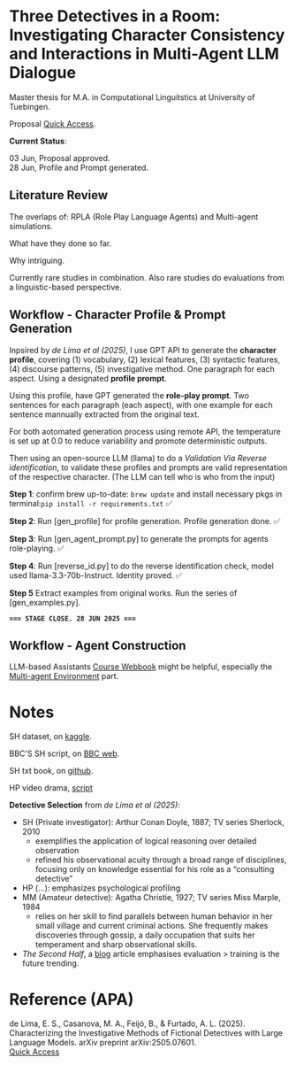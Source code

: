 
# Three Detectives in a Room: <br> Investigating Character Consistency and Interactions in Multi-Agent LLM Dialogue

Master thesis for M.A. in Computational Linguitstics at University of Tuebingen.

Proposal [Quick Access](https://github.com/devychen/Thesis_CL/blob/main/Proposal_0601.md).

**Current Status**:

03 Jun, Proposal approved.<br>
28 Jun, Profile and Prompt generated.


## Literature Review

The overlaps of: RPLA (Role Play Language Agents) and Multi-agent simulations.

What have they done so far. 

Why intriguing.

Currently rare studies in combination. Also rare studies do evaluations from a linguistic-based perspective.

## Workflow - Character Profile & Prompt Generation

Inpsired by _de Lima et al (2025)_, I use GPT API to generate the **character profile**, covering (1) vocabulary, (2) lexical features, (3) syntactic features, (4) discourse patterns, (5) investigative method. One paragraph for each aspect. Using a designated **profile prompt**.

Using this profile, have GPT generated the **role-play prompt**. Two sentences for each paragraph (each aspect), with one example for each sentence mannually extracted from the original text. 

For both aotomated generation process using remote API, the temperature  is set up at 0.0 to reduce variability and promote deterministic outputs. 

Then using an open-source LLM (llama) to do a _Validation Via Reverse identification_, to validate these profiles and prompts are valid representation of the respective character. (The LLM can tell who is who from the input)


**Step 1**: confirm brew up-to-date: 
`brew update` and install necessary pkgs in terminal:`pip install -r requirements.txt` ✅  

**Step 2**: Run [gen_profile] for profile generation. Profile generation done. ✅

**Step 3**: Run [gen_agent_prompt.py] to generate the prompts for agents role-playing. ✅

**Step 4**: Run [reverse_id.py] to do the reverse identification check, model used llama-3.3-70b-Instruct. Identity proved. ✅

**Step 5** Extract examples from original works. Run the series of [gen_examples.py].

**`=== STAGE CLOSE. 28 JUN 2025 ===`**

## Workflow - Agent Construction

LLM-based Assistants [Course Webbook](https://maxschmaltz.github.io/Course-LLM-based-Assistants/) might be helpful, especially the [Multi-agent Environment](https://maxschmaltz.github.io/Course-LLM-based-Assistants/sessions/block2_core_topics/pt1_business/2705/2705.html) part.







# Notes

SH dataset, on [kaggle](https://www.kaggle.com/datasets/bharatkumar0925/sherlock-holmes-collection).

BBC'S SH script, on [BBC web](https://www.bbc.co.uk/writers/scripts/tv-drama/sherlock/).

SH txt book, on [github](https://github.com/lucko515/rnn-sherlock-holmes-book/blob/master/datasets/holmes.txt).

HP video drama, [script](https://www.otrr.org/FILES/Scripts_pdf/Hercule%20Poirot/Hercule%20Poirot%2045-02-22%20Case%20of%20Careless%20Client.pdf)

**Detective Selection** from *de Lima et al (2025)*:
- SH (Private investigator): Arthur Conan Doyle, 1887; TV series Sherlock, 2010
    - exemplifies the application of logical reasoning over detailed observation 
    - refined his observational acuity through a broad range of disciplines, focusing only on knowledge essential for his role as a “consulting detective” 
- HP (...): emphasizes psychological profiling
- MM (Amateur detective): Agatha Christie, 1927; TV series Miss Marple, 1984
    - relies on her skill to find parallels between human behavior in her small village and current criminal actions. She frequently makes discoveries through gossip, a daily occupation that suits her temperament and sharp observational skills.
- *The Second Half*, a [blog](https://ysymyth.github.io/The-Second-Half/) article emphasises evaluation > training is the future trending.


# Reference (APA)

de Lima, E. S., Casanova, M. A., Feijó, B., & Furtado, A. L. (2025). Characterizing the Investigative Methods of Fictional Detectives with Large Language Models. arXiv preprint arXiv:2505.07601.  
[Quick Access](https://arxiv.org/abs/2505.07601)